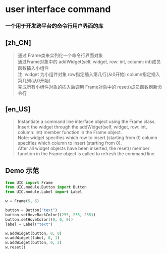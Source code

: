 # user interface command

### 一个用于开发跨平台的命令行用户界面的库

## [zh_CN]
> 通过 Frame类来实列化一个命令行界面对象  
> 通过Frame对象中的 addWidget(self, widget, row: int, column: int)成员函数插入小组件  
> 注: widget 为小组件对象 row指定插入第几行(从0开始) column指定插入第几列(从0开始)  
> 完成所有小组件对象的插入后调用 Frame对象中的 reset()成员函数刷新命令行  

## [en_US]
> Instantiate a command line interface object using the Frame class.  
> Insert the widget through the addWidget(self, widget, row: int, column: int) member function in the Frame object.  
> Note: widget specifies which row to insert (starting from 0) column specifies which column to insert (starting from 0).  
> After all widget objects have been inserted, the reset() member function in the Frame object is called to refresh the command line.  


## Demo 示范
```Python
from UIC import Frame
from UIC.module.Button import Button
from UIC.module.Label import Label

w = Frame(5, 5)

button = Button("text")
button.setHoveBackColor((255, 255, 255))
button.setHoveColor((0, 0, 0))
label = Label("text")

w.addWidget(button, 0, 0)
w.addWidget(label, 0, 1)
w.addWidget(button, 0, 2)
w.reset()
```
